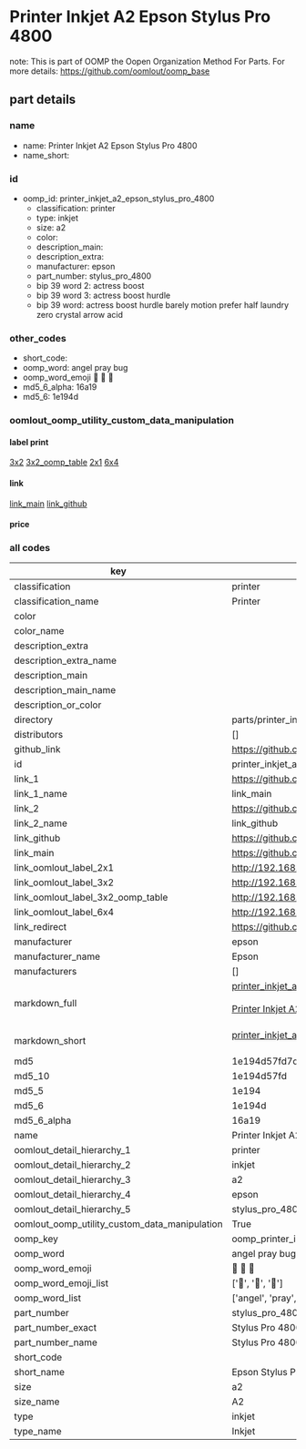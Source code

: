 # Printer Inkjet A2 Epson Stylus Pro 4800  

note: This is part of OOMP the Oopen Organization Method For Parts. For more details: https://github.com/oomlout/oomp_base

##  part details
  







### name
* name: Printer Inkjet A2 Epson Stylus Pro 4800
* name_short: 
### id
* oomp_id: printer_inkjet_a2_epson_stylus_pro_4800
  * classification: printer
  * type: inkjet
  * size: a2
  * color: 
  * description_main: 
  * description_extra: 
  * manufacturer: epson
  * part_number: stylus_pro_4800
  * bip 39 word 2: actress boost
  * bip 39 word 3: actress boost hurdle
  * bip 39 word: actress boost hurdle barely motion prefer half laundry zero crystal arrow acid

### other_codes
* short_code: 
* oomp_word: angel pray bug
* oomp_word_emoji :angel: :pray: :bug:
* md5_6_alpha: 16a19
* md5_6: 1e194d






### oomlout_oomp_utility_custom_data_manipulation
#### label print
[3x2](http://192.168.1.245:1112/?label=oomp%2016a19)
[3x2_oomp_table](http://192.168.1.108:1112/?label=oomp%2016a19)
[2x1](http://192.168.1.242:1112/?label=oomp%2016a19)
[6x4](http://192.168.1.55:1112/?label=oomp%2016a19)    

#### link

[link_main](https://github.com/oomlout/oomlout_oomp_version_1_messy/tree/main/parts/printer_inkjet_a2_epson_stylus_pro_4800) [link_github](https://github.com/oomlout/oomlout_oomp_version_1_messy/tree/main/parts/printer_inkjet_a2_epson_stylus_pro_4800)                             

#### price







### all codes 
| key | value |  
| --- | --- |  
| classification | printer |  
| classification_name | Printer |  
| color |  |  
| color_name |  |  
| description_extra |  |  
| description_extra_name |  |  
| description_main |  |  
| description_main_name |  |  
| description_or_color |   |  
| directory | parts/printer_inkjet_a2_epson_stylus_pro_4800 |  
| distributors | [] |  
| github_link | https://github.com/oomlout/oomlout_oomp_part_src/tree/main/parts/printer_inkjet_a2_epson_stylus_pro_4800 |  
| id | printer_inkjet_a2_epson_stylus_pro_4800 |  
| link_1 | https://github.com/oomlout/oomlout_oomp_version_1_messy/tree/main/parts/printer_inkjet_a2_epson_stylus_pro_4800 |  
| link_1_name | link_main |  
| link_2 | https://github.com/oomlout/oomlout_oomp_version_1_messy/tree/main/parts/printer_inkjet_a2_epson_stylus_pro_4800 |  
| link_2_name | link_github |  
| link_github | https://github.com/oomlout/oomlout_oomp_version_1_messy/tree/main/parts/printer_inkjet_a2_epson_stylus_pro_4800 |  
| link_main | https://github.com/oomlout/oomlout_oomp_version_1_messy/tree/main/parts/printer_inkjet_a2_epson_stylus_pro_4800 |  
| link_oomlout_label_2x1 | http://192.168.1.242:1112/?label=oomp%2016a19 |  
| link_oomlout_label_3x2 | http://192.168.1.245:1112/?label=oomp%2016a19 |  
| link_oomlout_label_3x2_oomp_table | http://192.168.1.108:1112/?label=oomp%2016a19 |  
| link_oomlout_label_6x4 | http://192.168.1.55:1112/?label=oomp%2016a19 |  
| link_redirect | https://github.com/oomlout/oomlout_oomp_version_1_messy/tree/main/parts/printer_inkjet_a2_epson_stylus_pro_4800 |  
| manufacturer | epson |  
| manufacturer_name | Epson |  
| manufacturers | [] |  
| markdown_full | [printer_inkjet_a2_epson_stylus_pro_4800](none)<br>[](none)<br>[Printer Inkjet A2 Epson Stylus Pro 4800](none)<br><br> |  
| markdown_short | [printer_inkjet_a2_epson_stylus_pro_4800](none)<br><br> |  
| md5 | 1e194d57fd7dad0ea7482128df066816 |  
| md5_10 | 1e194d57fd |  
| md5_5 | 1e194 |  
| md5_6 | 1e194d |  
| md5_6_alpha | 16a19 |  
| name | Printer Inkjet A2 Epson Stylus Pro 4800 |  
| oomlout_detail_hierarchy_1 | printer |  
| oomlout_detail_hierarchy_2 | inkjet |  
| oomlout_detail_hierarchy_3 | a2 |  
| oomlout_detail_hierarchy_4 | epson |  
| oomlout_detail_hierarchy_5 | stylus_pro_4800 |  
| oomlout_oomp_utility_custom_data_manipulation | True |  
| oomp_key | oomp_printer_inkjet_a2_epson_stylus_pro_4800 |  
| oomp_word | angel pray bug |  
| oomp_word_emoji | :angel: :pray: :bug: |  
| oomp_word_emoji_list | [':angel:', ':pray:', ':bug:'] |  
| oomp_word_list | ['angel', 'pray', 'bug'] |  
| part_number | stylus_pro_4800 |  
| part_number_exact | Stylus Pro 4800 |  
| part_number_name | Stylus Pro 4800 |  
| short_code |  |  
| short_name | Epson Stylus Pro 4800 |  
| size | a2 |  
| size_name | A2 |  
| type | inkjet |  
| type_name | Inkjet |  
